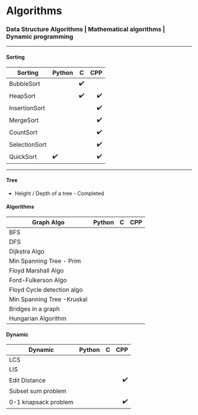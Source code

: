 # Algorithms
### Data Structure Algorithms | Mathematical algorithms | Dynamic programming

---
#### Sorting

|  Sorting       | Python        | C              |CPP          |
|--------------- |:-------------| :-------------:|------------------:|
| BubbleSort |               |   ✔️              |              |
|HeapSort |               |      ✔️           |    ✔️️         |
|InsertionSort|               |                 | ✔️          |
|MergeSort|               |               |       ✔️       |
|CountSort|               |                 |     ✔️         |
|SelectionSort|               |                 | ✔️            |
| QuickSort|      ✔️          |                 |  ✔️           |

---
#### Tree
* Height / Depth of a tree - Completed

#### Algorithms
|  Graph Algo       | Python        | C              |CPP          |
|--------------- |:-------------| :-------------:|------------------:|
| BFS |               |                |              |
| DFS |               |                |              |
| Dijkstra Algo|               |                 |            |
| Min Spanning Tree - Prim|            |               |         |
| Floyd Marshall Algo|          |                 |              |
| Ford-Fulkerson Algo|          |                 |              |
| Floyd Cycle detection algo|   |                 |              |
| Min Spanning Tree -Kruskal|   |                 |              |
| Bridges in a graph|          |                 |              |
|Hungarian Algorithm|   |                 |              |


#### Dynamic 
|  Dynamic       | Python        | C              |CPP          |
|--------------- |:-------------| :-------------:|------------------:|
|LCS |               |                |              |
|LIS |               |                |              |
|Edit Distance|               |                 |   ✔️         |
|Subset sum problem|            |               |         |
| 0-1 knapsack problem|               |                 | ✔️       |


